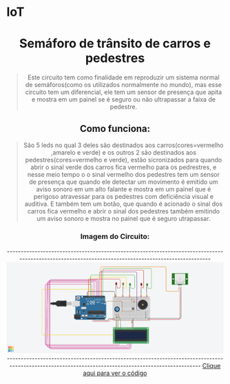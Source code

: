 # IoT

<header>
<h1 align="center">Semáforo de trânsito de carros e pedestres</h1>
  
>Este circuito tem como finalidade em reproduzir um sistema normal de semáforos(como os utilizados normalmente no mundo), mas esse circuito tem um diferencial, ele tem um sensor de presença que apita e mostra em um painel se é seguro ou não ultrapassar a faixa de pedestre.

<h2 align="center">Como funciona:</h2>
  
>São 5 leds no qual 3 deles são destinados aos carros(cores=vermelho ,amarelo e verde) e os outros 2 são destinados aos pedestres(cores=vermelho e verde), estão sicronizados para quando abrir o sinal verde dos carros fica vermelho para os pedrestres, e nesse meio tempo o o sinal vermelho dos pedestres tem um sensor de presença  que quando ele detectar um movimento é emitido um aviso sonoro em um alto falante e mostra em um painel que é perigoso atravessar para os pedestres com deficiência visual e auditiva.
>E também tem um botão, que quando é acionado o sinal dos carros fica vermelho e abrir o sinal dos pedestres também emitindo um aviso sonoro e mostra no painel que é seguro utrapassar.

<h3 align="center">Imagem do Circuito:</h3>
---------------------------------------------------------------------------------------------------------------------------------------------------
<img src="Circuito do semaforo.png">
---------------------------------------------------------------------------------------------------------------------------------------------------
<a href="Codigo do semaforo.ino">Clique aqui para ver o código</a>
